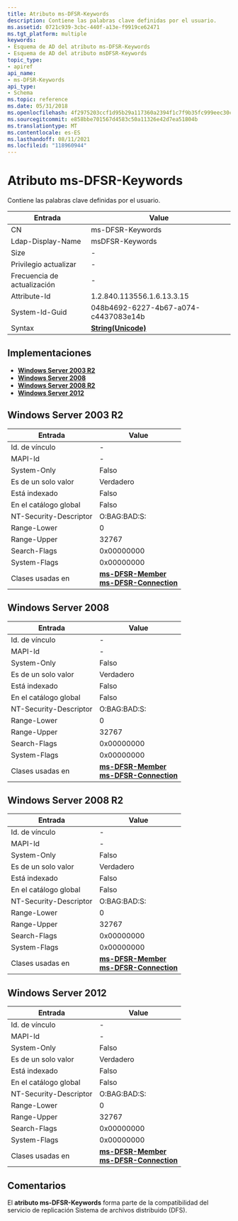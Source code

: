 ```yaml
---
title: Atributo ms-DFSR-Keywords
description: Contiene las palabras clave definidas por el usuario.
ms.assetid: 0721c939-3cbc-440f-a13e-f9919ce62471
ms.tgt_platform: multiple
keywords:
- Esquema de AD del atributo ms-DFSR-Keywords
- Esquema de AD del atributo msDFSR-Keywords
topic_type:
- apiref
api_name:
- ms-DFSR-Keywords
api_type:
- Schema
ms.topic: reference
ms.date: 05/31/2018
ms.openlocfilehash: 4f2975203ccf1d95b29a117360a2394f1c7f9b35fc999eec30c2cae7774a5673
ms.sourcegitcommit: e858bbe701567d4583c50a11326e42d7ea51804b
ms.translationtype: MT
ms.contentlocale: es-ES
ms.lasthandoff: 08/11/2021
ms.locfileid: "118960944"
---
```

# <a name="ms-dfsr-keywords-attribute"></a>Atributo ms-DFSR-Keywords

Contiene las palabras clave definidas por el usuario.



| Entrada | Value |
|-------------------|---------------------------------------------|
| CN                | ms-DFSR-Keywords                            |
| Ldap-Display-Name | msDFSR-Keywords                             |
| Size              | \-                                          |
| Privilegio actualizar  | \-                                          |
| Frecuencia de actualización  | \-                                          |
| Attribute-Id      | 1.2.840.113556.1.6.13.3.15                  |
| System-Id-Guid    | 048b4692-6227-4b67-a074-c4437083e14b        |
| Syntax            | [**String(Unicode)**](s-string-unicode.md) |



## <a name="implementations"></a>Implementaciones

-   [**Windows Server 2003 R2**](#windows-server-2003-r2)
-   [**Windows Server 2008**](#windows-server-2008)
-   [**Windows Server 2008 R2**](#windows-server-2008-r2)
-   [**Windows Server 2012**](#windows-server-2012)

## <a name="windows-server-2003-r2"></a>Windows Server 2003 R2



| Entrada | Value |
|------------------------|-------------------------------------------------------------------------------------------------------------------|
| Id. de vínculo                | \-                                                                                                                |
| MAPI-Id                | \-                                                                                                                |
| System-Only            | Falso                                                                                                             |
| Es de un solo valor       | Verdadero                                                                                                              |
| Está indexado             | Falso                                                                                                             |
| En el catálogo global      | Falso                                                                                                             |
| NT-Security-Descriptor | O:BAG:BAD:S:                                                                                                      |
| Range-Lower            | 0                                                                                                                 |
| Range-Upper            | 32767                                                                                                             |
| Search-Flags           | 0x00000000                                                                                                        |
| System-Flags           | 0x00000000                                                                                                        |
| Clases usadas en        | [**ms-DFSR-Member**](c-msdfsr-member.md)<br/> [**ms-DFSR-Connection**](c-msdfsr-connection.md)<br/> |



## <a name="windows-server-2008"></a>Windows Server 2008



| Entrada | Value |
|------------------------|-------------------------------------------------------------------------------------------------------------------|
| Id. de vínculo                | \-                                                                                                                |
| MAPI-Id                | \-                                                                                                                |
| System-Only            | Falso                                                                                                             |
| Es de un solo valor       | Verdadero                                                                                                              |
| Está indexado             | Falso                                                                                                             |
| En el catálogo global      | Falso                                                                                                             |
| NT-Security-Descriptor | O:BAG:BAD:S:                                                                                                      |
| Range-Lower            | 0                                                                                                                 |
| Range-Upper            | 32767                                                                                                             |
| Search-Flags           | 0x00000000                                                                                                        |
| System-Flags           | 0x00000000                                                                                                        |
| Clases usadas en        | [**ms-DFSR-Member**](c-msdfsr-member.md)<br/> [**ms-DFSR-Connection**](c-msdfsr-connection.md)<br/> |



## <a name="windows-server-2008-r2"></a>Windows Server 2008 R2



| Entrada | Value |
|------------------------|-------------------------------------------------------------------------------------------------------------------|
| Id. de vínculo                | \-                                                                                                                |
| MAPI-Id                | \-                                                                                                                |
| System-Only            | Falso                                                                                                             |
| Es de un solo valor       | Verdadero                                                                                                              |
| Está indexado             | Falso                                                                                                             |
| En el catálogo global      | Falso                                                                                                             |
| NT-Security-Descriptor | O:BAG:BAD:S:                                                                                                      |
| Range-Lower            | 0                                                                                                                 |
| Range-Upper            | 32767                                                                                                             |
| Search-Flags           | 0x00000000                                                                                                        |
| System-Flags           | 0x00000000                                                                                                        |
| Clases usadas en        | [**ms-DFSR-Member**](c-msdfsr-member.md)<br/> [**ms-DFSR-Connection**](c-msdfsr-connection.md)<br/> |



## <a name="windows-server-2012"></a>Windows Server 2012



| Entrada | Value |
|------------------------|-------------------------------------------------------------------------------------------------------------------|
| Id. de vínculo                | \-                                                                                                                |
| MAPI-Id                | \-                                                                                                                |
| System-Only            | Falso                                                                                                             |
| Es de un solo valor       | Verdadero                                                                                                              |
| Está indexado             | Falso                                                                                                             |
| En el catálogo global      | Falso                                                                                                             |
| NT-Security-Descriptor | O:BAG:BAD:S:                                                                                                      |
| Range-Lower            | 0                                                                                                                 |
| Range-Upper            | 32767                                                                                                             |
| Search-Flags           | 0x00000000                                                                                                        |
| System-Flags           | 0x00000000                                                                                                        |
| Clases usadas en        | [**ms-DFSR-Member**](c-msdfsr-member.md)<br/> [**ms-DFSR-Connection**](c-msdfsr-connection.md)<br/> |



## <a name="remarks"></a>Comentarios

El **atributo ms-DFSR-Keywords** forma parte de la compatibilidad del servicio de replicación Sistema de archivos distribuido (DFS).

 

 





